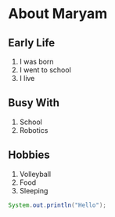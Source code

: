 # About Maryam

## Early Life
1. I was born
1. I went to school
1. I live

## Busy With
1. School
1. Robotics

## Hobbies
1. Volleyball
1. Food
1. Sleeping

```java
System.out.println("Hello");
```
